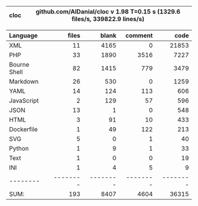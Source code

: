 cloc|github.com/AlDanial/cloc v 1.98  T=0.15 s (1329.6 files/s, 339822.9 lines/s)
--- | ---

Language|files|blank|comment|code
:-------|-------:|-------:|-------:|-------:
XML|11|4165|0|21853
PHP|33|1890|3516|7227
Bourne Shell|82|1415|779|3479
Markdown|26|530|0|1259
YAML|14|124|113|606
JavaScript|2|129|57|596
JSON|13|1|0|548
HTML|3|91|10|433
Dockerfile|1|49|122|213
SVG|5|0|1|40
Python|1|9|1|33
Text|1|0|0|19
INI|1|4|5|9
--------|--------|--------|--------|--------
SUM:|193|8407|4604|36315
